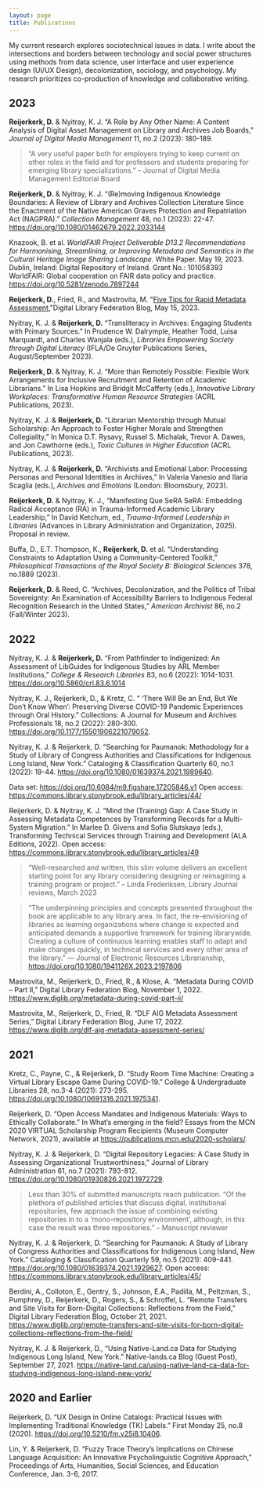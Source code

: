 ```yaml
---
layout: page
title: Publications
---
```

My current research explores sociotechnical issues in data. I write about the intersections and borders between technology and social power structures using methods from data science, user interface and user experience design (UI/UX Design), decolonization, sociology, and psychology. My research prioritizes co-production of knowledge and collaborative writing.


## 2023
**Reijerkerk, D.** & Nyitray, K. J. “A Role by Any Other Name: A Content Analysis of Digital Asset Management on Library and Archives Job Boards,” _Journal of Digital Media Management_ 11, no.2 (2023): 180-189.
>“A very useful paper both for employers trying to keep current on other roles in the field and for professors and students preparing for emerging library specializations.” – Journal of Digital Media Management Editorial Board

**Reijerkerk, D.** & Nyitray, K. J. “(Re)moving Indigenous Knowledge Boundaries: A Review of  Library and Archives Collection Literature Since the Enactment of the Native American Graves Protection and Repatriation Act (NAGPRA).” _Collection Management_ 48, no.1 (2023): 22-47. <https://doi.org/10.1080/01462679.2022.2033144> 

Knazook, B. et al. _WorldFAIR Project Deliverable D13.2 Recommendations for Harmonising, Streamlining, or Improving Metadata and Semantics in the Cultural Heritage Image Sharing Landscape._ White Paper. May 19, 2023. Dublin, Ireland: Digital Repository of Ireland. Grant No.: 101058393 WorldFAIR: Global cooperation on FAIR data policy and practice. <https://doi.org/10.5281/zenodo.7897244>

**Reijerkerk, D.**, Fried, R., and Mastrovita, M. "[Five Tips for Rapid Metadata Assessment](https://www.diglib.org/five-tips-for-rapid-metadata-assessment/),"Digital Library Federation Blog, May 15, 2023.

Nyitray, K. J. & **Reijerkerk, D.** “Transliteracy in Archives: Engaging Students with Primary Sources.” In Prudence W. Dalrymple, Heather Todd, Luisa Marquardt, and Charles Wanjala (eds.), _Libraries Empowering Society through Digital Literacy_ (IFLA/De Gruyter Publications Series, August/September 2023). 

**Reijerkerk, D.** & Nyitray, K. J. “More than Remotely Possible: Flexible Work Arrangements for Inclusive Recruitment and Retention of Academic Librarians.” In Lisa Hopkins and Bridgit McCafferty (eds.), _Innovative Library Workplaces: Transformative Human Resource Strategies_ (ACRL Publications, 2023).

Nyitray, K. J. & **Reijerkerk, D.** “Librarian Mentorship through Mutual Scholarship: An Approach to Foster Higher Morale and Strengthen Collegiality,” In Monica D.T. Rysavy, Russel S. Michalak, Trevor A. Dawes, and Jon Cawthorne (eds.), _Toxic Cultures in Higher Education_ (ACRL Publications, 2023).

Nyitray, K. J. & **Reijerkerk, D.** “Archivists and Emotional Labor: Processing Personas and Personal Identities in Archives,” In Valeria Vanesio and Ilaria Scaglia (eds.), _Archives and Emotions_ (London: Bloomsbury, 2023).

**Reijerkerk, D.** & Nyitray, K. J., “Manifesting Que SeRA SeRA: Embedding Radical Acceptance (RA) in Trauma-Informed Academic Library Leadership,” In David Ketchum, ed., _Trauma-Informed Leadership in Libraries_ (Advances in Library Administration and Organization, 2025). Proposal in review. 

Buffa, D., E.T. Thompson, K., **Reijerkerk, D.** et al. “Understanding Constraints to Adaptation Using a Community-Centered Toolkit,” _Philosophical Transactions of the Royal Society B: Biological Sciences_ 378, no.1889 (2023).

**Reijerkerk, D.** & Reed, C. “Archives, Decolonization, and the Politics of Tribal Sovereignty: An Examination of Accessibility Barriers to Indigenous Federal Recognition Research in the United States,” _American Archivist_ 86, no.2 (Fall/Winter 2023).

## 2022
Nyitray, K. J. & **Reijerkerk, D.** “From Pathfinder to Indigenized: An Assessment of LibGuides for Indigenous Studies by ARL Member Institutions,” _College & Research Libraries_ 83, no.6 (2022): 1014-1031. <https://doi.org/10.5860/crl.83.6.1014>

Nyitray, K. J., Reijerkerk, D., & Kretz, C. “ ‘There Will Be an End, But We Don’t Know When’: Preserving Diverse COVID-19 Pandemic Experiences through Oral History.” Collections: A Journal for Museum and Archives Professionals 18, no.2 (2022): 280-300. https://doi.org/10.1177/15501906221079052. 

Nyitray, K. J. & Reijerkerk, D. “Searching for Paumanok: Methodology for a Study of Library of Congress Authorities and Classifications for Indigenous Long Island, New York.” Cataloging & Classification Quarterly 60, no.1 (2022): 19-44. https://doi.org/10.1080/01639374.2021.1989640.  

Data set: https://doi.org/10.6084/m9.figshare.17205846.v1 
Open access: https://commons.library.stonybrook.edu/library_articles/44/ 

Reijerkerk, D. & Nyitray, K. J. “Mind the (Training) Gap: A Case Study in Assessing Metadata Competences by Transforming Records for a Multi-System Migration.” In Marlee D. Givens and Sofia Slutskaya (eds.), Transforming Technical Services through Training and Development (ALA Editions, 2022). Open access: https://commons.library.stonybrook.edu/library_articles/49 
>“Well-researched and written, this slim volume delivers an excellent starting point for any library considering designing or reimagining a training program or project.” – Linda Frederiksen, Library Journal reviews, March 2023

>“The underpinning principles and concepts presented throughout the book are applicable to any library area. In fact, the re-envisioning of libraries as learning organizations where change is expected and anticipated demands a supportive framework for training librarywide. Creating a culture of continuous learning enables staff to adapt and make changes quickly, in technical services and every other area of the library.” — Journal of Electronic Resources Librarianship, https://doi.org/10.1080/1941126X.2023.2197806 

Mastrovita, M., Reijerkerk, D., Fried, R., & Klose, A. “Metadata During COVID – Part II,” Digital Library Federation Blog, November 1, 2022. https://www.diglib.org/metadata-during-covid-part-ii/ 

Mastrovita, M., Reijerkerk, D., Fried, R. “DLF AIG Metadata Assessment Series,” Digital Library Federation Blog, June 17, 2022. https://www.diglib.org/dlf-aig-metadata-assessment-series/ 

## 2021
Kretz, C., Payne, C., & Reijerkerk, D. “Study Room Time Machine: Creating a Virtual Library Escape Game During COVID-19.” College & Undergraduate Libraries 28, no.3-4 (2021): 273-295. https://doi.org/10.1080/10691316.2021.1975341.

Reijerkerk, D. “Open Access Mandates and Indigenous Materials: Ways to Ethically Collaborate.” In What’s emerging in the field? Essays from the MCN 2020 VIRTUAL Scholarship Program Recipients (Museum Computer Network, 2021), available at https://publications.mcn.edu/2020-scholars/. 

Nyitray, K. J. & Reijerkerk, D. “Digital Repository Legacies: A Case Study in Assessing Organizational Trustworthiness,” Journal of Library Administration 61, no.7 (2021): 793-812. https://doi.org/10.1080/01930826.2021.1972729. 
>Less than 30% of submitted manuscripts reach publication. “Of the plethora of published articles that discuss digital, institutional repositories, few approach the issue of combining existing repositories in to a ‘mono-repository environment’, although, in this case the result was three repositories.” – Manuscript reviewer

Nyitray, K. J. & Reijerkerk, D. “Searching for Paumanok: A Study of Library of Congress Authorities and Classifications for Indigenous Long Island, New York.” Cataloging & Classification Quarterly 59, no.5 (2021): 409-441. https://doi.org/10.1080/01639374.2021.1929627. 
Open access: https://commons.library.stonybrook.edu/library_articles/45/ 

Berdini, A., Colloton, E., Gentry, S., Johnson, E.A., Padilla, M., Peltzman, S., Pumphrey, D., Reijerkerk, D., Rogers, S., & Schroffel, L. “Remote Transfers and Site Visits for Born-Digital Collections: Reflections from the Field,” Digital Library Federation Blog, October 21, 2021. https://www.diglib.org/remote-transfers-and-site-visits-for-born-digital-collections-reflections-from-the-field/

Nyitray, K. J. & Reijerkerk, D., “Using Native-Land.ca Data for Studying Indigenous Long Island, New York.” Native-lands.ca Blog (Guest Post), September 27, 2021. https://native-land.ca/using-native-land-ca-data-for-studying-indigenous-long-island-new-york/

## 2020 and Earlier
Reijerkerk, D. “UX Design in Online Catalogs: Practical Issues with Implementing Traditional Knowledge (TK) Labels.” First Monday 25, no.8 (2020). https://doi.org/10.5210/fm.v25i8.10406.

Lin, Y. & Reijerkerk, D. “Fuzzy Trace Theory’s Implications on Chinese Language Acquisition: An Innovative Psycholinguistic Cognitive Approach,” Proceedings of Arts, Humanities, Social Sciences, and Education Conference, Jan. 3-6, 2017. 
